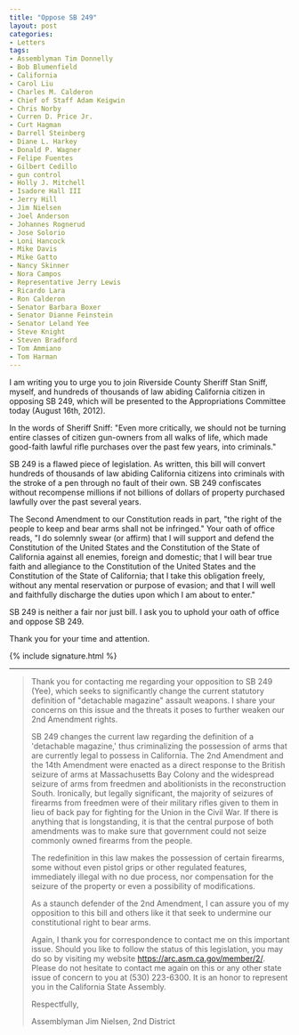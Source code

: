 ```yaml
---
title: "Oppose SB 249"
layout: post
categories:
- Letters
tags:
- Assemblyman Tim Donnelly
- Bob Blumenfield
- California
- Carol Liu
- Charles M. Calderon
- Chief of Staff Adam Keigwin
- Chris Norby
- Curren D. Price Jr.
- Curt Hagman
- Darrell Steinberg
- Diane L. Harkey
- Donald P. Wagner
- Felipe Fuentes
- Gilbert Cedillo
- gun control
- Holly J. Mitchell
- Isadore Hall III
- Jerry Hill
- Jim Nielsen
- Joel Anderson
- Johannes Rognerud
- Jose Solorio
- Loni Hancock
- Mike Davis
- Mike Gatto
- Nancy Skinner
- Nora Campos
- Representative Jerry Lewis
- Ricardo Lara
- Ron Calderon
- Senator Barbara Boxer
- Senator Dianne Feinstein
- Senator Leland Yee
- Steve Knight
- Steven Bradford
- Tom Ammiano
- Tom Harman
---
```


I am writing you to urge you to join Riverside County Sheriff Stan Sniff, myself, and hundreds of thousands of law abiding California citizen in opposing SB 249, which will be presented to the Appropriations Committee today (August 16th, 2012).

In the words of Sheriff Sniff: "Even more critically, we should not be turning entire classes of citizen gun-owners from all walks of life, which made good-faith lawful rifle purchases over the past few years, into criminals."

SB 249 is a flawed piece of legislation. As written, this bill will convert hundreds of thousands of law abiding California citizens into criminals with the stroke of a pen through no fault of their own. SB 249 confiscates without recompense millions if not billions of dollars of property purchased lawfully over the past several years.

The Second Amendment to our Constitution reads in part, "the right of the people to keep and bear arms shall not be infringed." Your oath of office reads, "I do solemnly swear (or affirm) that I will support and defend the Constitution of the United States and the Constitution of the State of California against all enemies, foreign and domestic; that I will bear true faith and allegiance to the Constitution of the United States and the Constitution of the State of California; that I take this obligation freely, without any mental reservation or purpose of evasion; and that I will well and faithfully discharge the duties upon which I am about to enter."

SB 249 is neither a fair nor just bill. I ask you to uphold your oath of office and oppose SB 249.

Thank you for your time and attention.

{% include signature.html %}

---

> Thank you for contacting me regarding your opposition to SB 249 (Yee), which seeks to significantly change the current statutory definition of "detachable magazine" assault weapons. I share your concerns on this issue and the threats it poses to further weaken our 2nd Amendment rights.
> 
> SB 249 changes the current law regarding the definition of a 'detachable magazine,' thus criminalizing the possession of arms that are currently legal to possess in California. The 2nd Amendment and the 14th Amendment were enacted as a direct response to the British seizure of arms at Massachusetts Bay Colony and the widespread seizure of arms from freedmen and abolitionists in the reconstruction South. Ironically, but legally significant, the majority of seizures of firearms from freedmen were of their military rifles given to them in lieu of back pay for fighting for the Union in the Civil War. If there is anything that is longstanding, it is that the central purpose of both amendments was to make sure that government could not seize commonly owned firearms from the people.
> 
> The redefinition in this law makes the possession of certain firearms, some without even pistol grips or other regulated features, immediately illegal with no due process, nor compensation for the seizure of the property or even a possibility of modifications.
> 
> As a staunch defender of the 2nd Amendment, I can assure you of my opposition to this bill and others like it that seek to undermine our constitutional right to bear arms.
> 
> Again, I thank you for correspondence to contact me on this important issue. Should you like to follow the status of this legislation, you may do so by visiting my website https://arc.asm.ca.gov/member/2/. Please do not hesitate to contact me again on this or any other state issue of concern to you at (530) 223-6300. It is an honor to represent you in the California State Assembly.
> 
> Respectfully,
> 
> Assemblyman Jim Nielsen, 2nd District